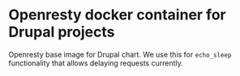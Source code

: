 # Openresty docker container for Drupal projects

Openresty base image for Drupal chart. We use this for `echo_sleep` functionality that allows delaying requests currently.